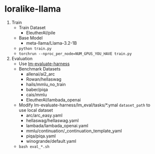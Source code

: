 # loralike-llama

1. Train
    - Train Dataset
        - EleutherAI/pile
    - Base Model
        - meta-llama/Llama-3.2-1B
    - `python train.py`
    - `torchrun --nproc_per_node=NUM_GPUS_YOU_HAVE train.py`
2. Evaluation
    - Use [lm-evaluate-harness](https://github.com/EleutherAI/lm-evaluation-harness.git)
    - Benchmark Datasets
        - allenai/ai2_arc
        - Rowan/hellaswag
        - hails/mmlu_no_train
        - baber/piqa
        - cais/mmlu
        - EleutherAI/lambada_openai
    - Modify lm-evaluate-harness/lm_eval/tasks/*.ymal `dataset_path` to use local dataset
        - arc/arc_easy.yaml
        - hellaswag/hellaswag.yaml
        - lambada/lambada_openai.yaml
        - mmlu/continuation/_continuation_template_yaml
        - piqa/piqa.yaml
        - winogrande/default.yaml
    - `bash eval_*.sh`